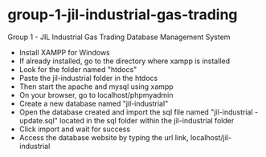 # group-1-jil-industrial-gas-trading
Group 1 - JIL Industrial Gas Trading Database Management System
- Install XAMPP for Windows
- If already installed, go to the directory where xampp is installed
- Look for the folder named "htdocs"
- Paste the jil-industrial folder in the htdocs
- Then start the apache and mysql using xampp
- On your browser, go to localhost/phpmyadmin
- Create a new database named "jil-industrial"
- Open the database created and import the sql file named "jil-industrial - update.sql" located in the sql folder within the jil-industrial folder
- Click import and wait for success
- Access the database website by typing the url link, localhost/jil-industrial
